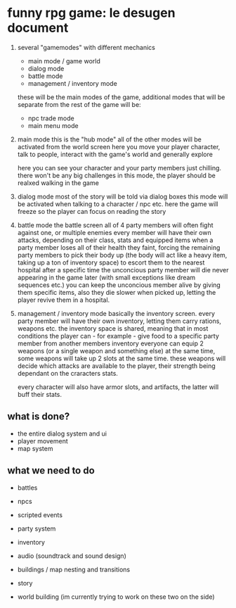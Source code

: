 # funny rpg game: le desugen document

1. several "gamemodes" with different mechanics
	- main mode / game world
	- dialog mode
	- battle mode
	- management / inventory mode

	these will be the main modes of the game, additional modes that will be separate from the rest of the game will be:
	- npc trade mode
	- main menu mode

2. main mode
	this is the "hub mode"
	all of the other modes will be activated from the world screen
	here you move your player character, talk to people, interact with the game's world and generally explore

	here you can see your character and your party members just chilling.
	there won't be any big challenges in this mode, the player should be realxed walking in the game

3. dialog mode
	most of the story will be told via dialog boxes
	this mode will be activated when talking to a character / npc etc.
	here the game will freeze so the player can focus on reading the story

4. battle mode
	the battle screen
	all of 4 party members will often fight against one, or multiple enemies
	every member will have their own attacks, depending on their class, stats and equipped items
	when a party member loses all of their health they faint, forcing the remaining party members to pick their body up (the body will act like a heavy item, taking up a ton of inventory space) to escort them to the nearest hospital
	after a specific time the unconcious party member will die never appearing in the game later (with small exceptions like dream sequences etc.)
	you can keep the unconcious member alive by giving them specific items, also they die slower when picked up, letting the player revive them in a hospital.

5. management / inventory mode
	basically the inventory screen.
	every party member will have their own inventory, letting them carry rations, weapons etc.
	the inventory space is shared, meaning that in most conditions the player can - for example - give food to a specific party member from another members inventory
	everyone can equip 2 weapons (or a single weapon and something else) at the same time, some weapons will take up 2 slots at the same time.
	these weapons will decide which attacks are available to the player, their strength being dependant on the craracters stats.
	
	every character will also have armor slots, and artifacts, the latter will buff their stats.


## what is done?

- the entire dialog system and ui
- player movement
- map system

## what we need to do

- battles
- npcs
- scripted events
- party system
- inventory
- audio (soundtrack and sound design)
- buildings / map nesting and transitions

- story
- world building
(im currently trying to work on these two on the side)
